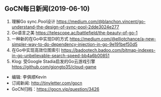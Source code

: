 ## GoCN每日新闻(2019-06-10) 

1. 理解Go sync.Pool设计 https://medium.com/@blanchon.vincent/go-understand-the-design-of-sync-pool-2dde3024e277
2. Go语言之美 https://telescope.ac/battlefield/the-beauty-of-go-1
3. 一种新的在Go中实现DI的方式 https://medium.com/@elliotchance/a-new-simpler-way-to-do-dependency-injection-in-go-9e191bef50d5
4. 在Go中实现高效位图索引 https://badootech.badoo.com/bitmap-indexes-in-go-unbelievable-search-speed-bb4a6b00851
5. Klog: 受Google Stadia启发的Go云游戏引擎 https://github.com/giongto35/cloud-game

* 编辑: 李俱顺Kevin
* 订阅新闻: http://tinyletter.com/gocn
* GoCN归档：https://gocn.vip/question/3426
